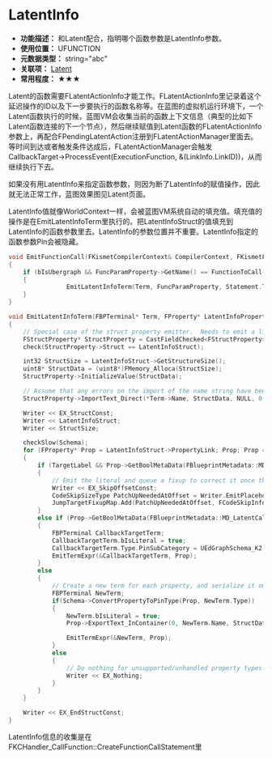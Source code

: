 ﻿# LatentInfo

- **功能描述：** 和Latent配合，指明哪个函数参数是LatentInfo参数。
- **使用位置：** UFUNCTION
- **元数据类型：** string="abc"
- **关联项：** [Latent](#Meta_Blueprint_Latent)
- **常用程度：** ★★★

Latent的函数需要FLatentActionInfo才能工作。FLatentActionInfo里记录着这个延迟操作的ID以及下一步要执行的函数名称等。在蓝图的虚拟机运行环境下，一个Latent函数执行的时候，蓝图VM会收集当前的函数上下文信息（典型的比如下Latent函数连接的下一个节点），然后继续赋值到Latent函数的FLatentActionInfo参数上，再配合FPendingLatentAction注册到FLatentActionManager里面去。等时间到达或者触发条件达成后，FLatentActionManager会触发CallbackTarget->ProcessEvent(ExecutionFunction, &(LinkInfo.LinkID))，从而继续执行下去。

如果没有用LatentInfo来指定函数参数，则因为断了LatentInfo的赋值操作，因此就无法正常工作，蓝图效果图见Latent页面。

LatentInfo值就像WorldContext一样，会被蓝图VM系统自动的填充值。填充值的操作是在EmitLatentInfoTerm里执行的。把LatentInfoStruct的值填充到LatentInfo的函数参数里去。LatentInfo的参数位置并不重要。LatentInfo指定的函数参数Pin会被隐藏。

```cpp
void EmitFunctionCall(FKismetCompilerContext& CompilerContext, FKismetFunctionContext& FunctionContext, FBlueprintCompiledStatement& Statement, UEdGraphNode* SourceNode)
{
	if (bIsUbergraph && FuncParamProperty->GetName() == FunctionToCall->GetMetaData(FBlueprintMetadata::MD_LatentInfo))
	{
				EmitLatentInfoTerm(Term, FuncParamProperty, Statement.TargetLabel);
	}
}

void EmitLatentInfoTerm(FBPTerminal* Term, FProperty* LatentInfoProperty, FBlueprintCompiledStatement* TargetLabel)
{
	// Special case of the struct property emitter.  Needs to emit a linkage property for fixup
	FStructProperty* StructProperty = CastFieldChecked<FStructProperty>(LatentInfoProperty);
	check(StructProperty->Struct == LatentInfoStruct);

	int32 StructSize = LatentInfoStruct->GetStructureSize();
	uint8* StructData = (uint8*)FMemory_Alloca(StructSize);
	StructProperty->InitializeValue(StructData);

	// Assume that any errors on the import of the name string have been caught in the function call generation
	StructProperty->ImportText_Direct(*Term->Name, StructData, NULL, 0, GLog);

	Writer << EX_StructConst;
	Writer << LatentInfoStruct;
	Writer << StructSize;

	checkSlow(Schema);
	for (FProperty* Prop = LatentInfoStruct->PropertyLink; Prop; Prop = Prop->PropertyLinkNext)
	{
		if (TargetLabel && Prop->GetBoolMetaData(FBlueprintMetadata::MD_NeedsLatentFixup))
		{
			// Emit the literal and queue a fixup to correct it once the address is known
			Writer << EX_SkipOffsetConst;
			CodeSkipSizeType PatchUpNeededAtOffset = Writer.EmitPlaceholderSkip();
			JumpTargetFixupMap.Add(PatchUpNeededAtOffset, FCodeSkipInfo(FCodeSkipInfo::Fixup, TargetLabel));
		}
		else if (Prop->GetBoolMetaData(FBlueprintMetadata::MD_LatentCallbackTarget))
		{
			FBPTerminal CallbackTargetTerm;
			CallbackTargetTerm.bIsLiteral = true;
			CallbackTargetTerm.Type.PinSubCategory = UEdGraphSchema_K2::PN_Self;
			EmitTermExpr(&CallbackTargetTerm, Prop);
		}
		else
		{
			// Create a new term for each property, and serialize it out
			FBPTerminal NewTerm;
			if(Schema->ConvertPropertyToPinType(Prop, NewTerm.Type))
			{
				NewTerm.bIsLiteral = true;
				Prop->ExportText_InContainer(0, NewTerm.Name, StructData, StructData, NULL, PPF_None);

				EmitTermExpr(&NewTerm, Prop);
			}
			else
			{
				// Do nothing for unsupported/unhandled property types. This will leave the value unchanged from its constructed default.
				Writer << EX_Nothing;
			}
		}
	}

	Writer << EX_EndStructConst;
}
```

LatentInfo信息的收集是在FKCHandler_CallFunction::CreateFunctionCallStatement里
